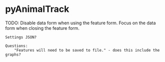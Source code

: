 # pyAnimalTrack

TODO:
	Disable data form when using the feature form.
	Focus on the data form when closing the feature form.

	Settings JSON?

	Questions:
		"Features will need to be saved to file." - does this include the graphs?
